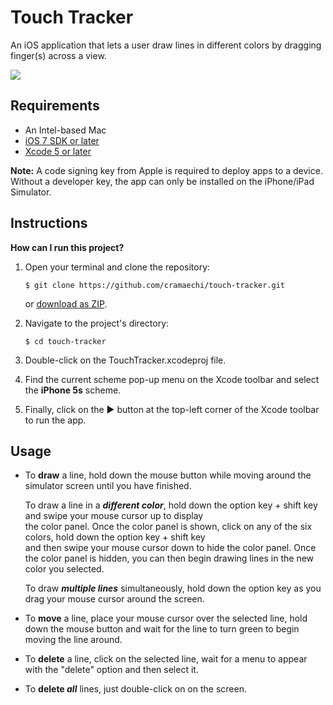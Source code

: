 # Touch Tracker
An iOS application that lets a user draw lines in different colors by dragging finger(s) across a view.

<img src="https://media.giphy.com/media/xT0xeLNdvyCGDKutVK/giphy.gif">

## Requirements
  * An Intel-based Mac
  * [iOS 7 SDK or later](https://developer.apple.com/download/)
  * [Xcode 5 or later](https://developer.apple.com/xcode/)
  
   **Note:** A code signing key from Apple is required to deploy apps to a device. Without a developer key, the app
             can only be installed on the iPhone/iPad Simulator.
  
## Instructions
**How can I run this project?**

1. Open your terminal and clone the repository:
   ```
   $ git clone https://github.com/cramaechi/touch-tracker.git
   ```
   or [download as ZIP](https://github.com/cramaechi/touch-tracker/archive/master.zip).
  
2. Navigate to the project's directory:
   ```
   $ cd touch-tracker
   ```
   
3. Double-click on the TouchTracker.xcodeproj file.
   
4. Find the current scheme pop-up menu on the Xcode toolbar and select the  **iPhone 5s** scheme.
   
5. Finally, click on the ► button at the top-left corner of the Xcode toolbar to run the app.

## Usage
* To **draw** a line, hold down the mouse button while moving around the simulator screen until you have finished.
  
  To draw a line in a **_different color_**, hold down the option key + shift key and swipe your mouse cursor up to display<br />
  the color panel. Once the color panel is shown, click on any of the six colors, hold down the option key + shift key<br />
  and then swipe your mouse cursor down to hide the color panel. Once the color panel is hidden, you can then begin
  drawing lines in the new color you selected.
  
  To draw **_multiple lines_** simultaneously, hold down the option key as you drag your mouse cursor around the screen.
  
* To **move** a line, place your mouse cursor over the selected line, hold down the mouse button and wait for
  the line to turn green to begin moving the line around.
  
* To **delete** a line, click on the selected line, wait for a menu to appear with the "delete" option and then select it.

* To **delete _all_** lines, just double-click on on the screen.
